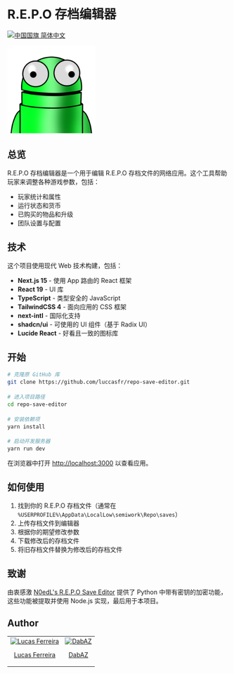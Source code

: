 # R.E.P.O 存档编辑器

[<img src="https://flagcdn.com/w20/cn.png" alt="中国国旗"> 简体中文](./README.cn.md)

<div>
  <img src="src/app/icon.png" alt="R.E.P.O Save Editor Logo" width="200" height="200" />
</div>

## 总览

R.E.P.O 存档编辑器是一个用于编辑 R.E.P.O 存档文件的网络应用。这个工具帮助玩家来调整各种游戏参数，包括：

- 玩家统计和属性
- 运行状态和货币
- 已购买的物品和升级
- 团队设置与配置

## 技术

这个项目使用现代 Web 技术构建，包括：

- **Next.js 15** - 使用 App 路由的 React 框架
- **React 19** - UI 库
- **TypeScript** - 类型安全的 JavaScript
- **TailwindCSS 4** - 面向应用的 CSS 框架
- **next-intl** - 国际化支持
- **shadcn/ui** - 可使用的 UI 组件（基于 Radix UI）
- **Lucide React** - 好看且一致的图标库

## 开始

```bash
# 克隆原 GitHub 库
git clone https://github.com/luccasfr/repo-save-editor.git

# 进入项目路径
cd repo-save-editor

# 安装依赖项
yarn install

# 启动开发服务器
yarn run dev
```

在浏览器中打开 [http://localhost:3000](http://localhost:3000) 以查看应用。

## 如何使用

1. 找到你的 R.E.P.O 存档文件（通常在 `%USERPROFILE%\AppData\LocalLow\semiwork\Repo\saves`）
2. 上传存档文件到编辑器
3. 根据你的期望修改参数
4. 下载修改后的存档文件
5. 将旧存档文件替换为修改后的存档文件

## 致谢

由衷感激 [N0edL's R.E.P.O Save Editor](https://github.com/N0edL/R.E.P.O-Save-Editor) 提供了 Python 中带有密钥的加密功能，这些功能被提取并使用 Node.js 实现，最后用于本项目。

## Author

<table>
  <tbody>
    <tr>
      <td align="center">
        <a href="https://github.com/luccasfr">
          <img src="https://github.com/luccasfr.png?size=200" alt="Lucas Ferreira" />
          <p>Lucas Ferreira</p>
        </a>
      </td>
      <td align="center">
        <a href="https://github.com/dabaz-official">
          <img src="https://github.com/dabaz-official.png?size=200" alt="DabAZ" />
          <p>DabAZ</p>
        </a>
      </td>
    </tr>
  </tbody>
</table>
